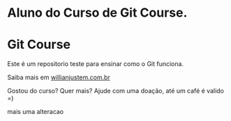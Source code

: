 # Aluno do Curso de Git Course.
# Git Course

Este é um repositorio teste para ensinar como o Git funciona.

Saiba mais em [willianjustem.com.br](http://willianjusten.com.br)

Gostou do curso? Quer mais? Ajude com uma doação, até um café é valido =)

mais uma alteracao
